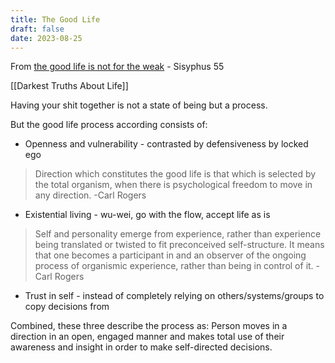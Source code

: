 ```yaml
---
title: The Good Life
draft: false
date: 2023-08-25
---
```


From [the good life is not for the weak](https://www.youtube.com/watch?v=TsC_EeiDjjc) - Sisyphus 55

[[Darkest Truths About Life]]

Having your shit together is not a state of being but a process.

But the good life process according consists of:

- Openness and vulnerability - contrasted by defensiveness by locked ego 

> Direction which constitutes the good life is that which is selected by the total organism, when there is psychological freedom to move in any direction.
> -Carl Rogers

- Existential living - wu-wei, go with the flow, accept life as is

> Self and personality emerge from experience, rather than experience being translated or twisted to fit preconceived self-structure. It means that one becomes a participant in and an observer of the ongoing process of organismic experience, rather than being in control of it.
> -Carl Rogers

- Trust in self - instead of completely relying on others/systems/groups to copy decisions from

Combined, these three describe the process as: Person moves in a direction in an open, engaged manner and makes total use of their awareness and insight in order to make self-directed decisions.